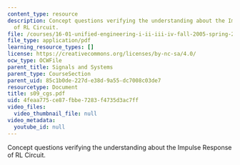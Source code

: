 ```yaml
---
content_type: resource
description: Concept questions verifying the understanding about the Impulse Response
  of RL Circuit.
file: /courses/16-01-unified-engineering-i-ii-iii-iv-fall-2005-spring-2006/4feaa775ce87fbbe7283f4735d3ac7ff_s09_cgs.pdf
file_type: application/pdf
learning_resource_types: []
license: https://creativecommons.org/licenses/by-nc-sa/4.0/
ocw_type: OCWFile
parent_title: Signals and Systems
parent_type: CourseSection
parent_uid: 85c1b0de-227d-e38d-9a55-dc7008c03de7
resourcetype: Document
title: s09_cgs.pdf
uid: 4feaa775-ce87-fbbe-7283-f4735d3ac7ff
video_files:
  video_thumbnail_file: null
video_metadata:
  youtube_id: null
---
```

Concept questions verifying the understanding about the Impulse Response of RL Circuit.